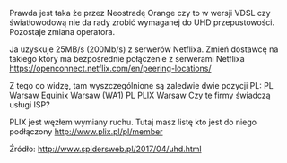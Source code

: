 Prawda jest taka że przez Neostradę Orange czy to w wersji VDSL czy światłowodową nie da rady zrobić wymaganej do UHD przepustowości. Pozostaje zmiana operatora.

Ja uzyskuje 25MB/s (200Mb/s) z serwerów Netflixa. Zmień dostawcę na takiego który ma bezpośrednie połączenie z serwerami Netflixa https://openconnect.netflix.com/en/peering-locations/

Z tego co widzę, tam wyszczególnione są zaledwie dwie pozycji PL:
PL	Warsaw	Equinix Warsaw (WA1)
PL	PLIX Warsaw
Czy te firmy świadczą usługi ISP?

PLIX jest węzłem wymiany ruchu. Tutaj masz listę kto jest do niego podłączony http://www.plix.pl/pl/member

Źródło: http://www.spidersweb.pl/2017/04/uhd.html
